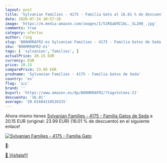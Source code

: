 ```yaml
---
layout: post
title: 'Sylvanian Families - 4175 - Familia Gato al 16.01 % de descuento'
date: 2020-07-24 10:57:28
image: 'https://m.media-amazon.com/images/I/51RQaD9I1bL._SL200_.jpg'
comments: true
category: ofertas
author: ring
slug: 'B00HRRAFR2-es Sylvanian Families - 4175 - Familia Gatos de Seda'
sku: 'B00HRRAFR2-es'
tags: [ 'sylvanian','families', ]
actualPrice: 20.15 EUR
currency: EUR
price: 20.15
comparePrice: 23.99 EUR
prodname: 'Sylvanian Families - 4175 - Familia Gatos de Seda'
country: 'es'
flag: '🇪🇸'
brand: ''
buyurl: 'https://www.amazon.es/dp/B00HRRAFR2/?tag=tolees-21'
descuento: '16.01'
average: '20.01684210526315'
---
```


Ahora mismo tienes [Sylvanian Families - 4175 - Familia Gatos de Seda](https://www.amazon.es/dp/B00HRRAFR2/?tag=tolees-21) a 20.15 EUR (original: 23.99 EUR) (16.01 %  de descuento) en el siguiente enlace!

[![Sylvanian Families - 4175 - Familia Gato](https://m.media-amazon.com/images/I/51RQaD9I1bL._SL200_.jpg)](https://www.amazon.es/dp/B00HRRAFR2/?tag=tolees-21)

🔎:


[🛒 Visítala!!!](https://www.amazon.es/dp/B00HRRAFR2/?tag=tolees-21)
